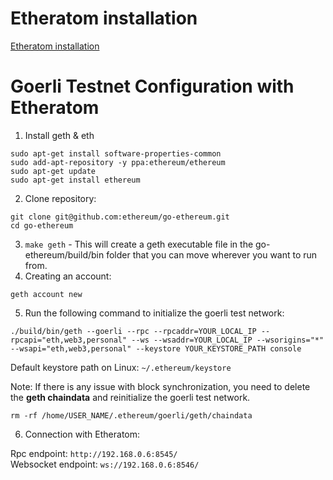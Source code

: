 # Etheratom installation
[Etheratom installation](https://github.com/0mkara/etheratom#installation)

# Goerli Testnet Configuration with Etheratom

  1. Install geth & eth
```
sudo apt-get install software-properties-common
sudo add-apt-repository -y ppa:ethereum/ethereum
sudo apt-get update
sudo apt-get install ethereum
```           
  2. Clone repository:
```
git clone git@github.com:ethereum/go-ethereum.git
cd go-ethereum
```

  3. `make geth` - This will create a geth  executable file in the go-ethereum/build/bin folder that you can move wherever you want to run from.
  4. Creating an account:
```
geth account new
```
  5. Run the following command to initialize the goerli test network:
```
./build/bin/geth --goerli --rpc --rpcaddr=YOUR_LOCAL_IP --rpcapi="eth,web3,personal" --ws --wsaddr=YOUR_LOCAL_IP --wsorigins="*" --wsapi="eth,web3,personal" --keystore YOUR_KEYSTORE_PATH console
```
Default keystore path on Linux: `~/.ethereum/keystore`

Note: If there is any issue with block synchronization, you need to delete the **geth chaindata** and reinitialize the goerli test network.
```
rm -rf /home/USER_NAME/.ethereum/goerli/geth/chaindata
```

6. Connection with Etheratom:

Rpc endpoint: `http://192.168.0.6:8545/`  
Websocket endpoint: `ws://192.168.0.6:8546/`
